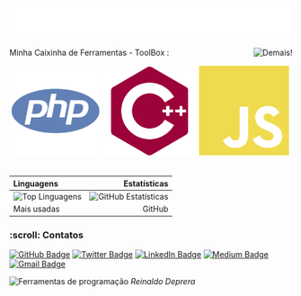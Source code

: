 # [<img src="reinaldo-deprera.svg" alt="Reinaldo Deprera" />](https://github.com/rdeprera/rdeprera#contatos)  
<img align="right" src="https://cdn.rawgit.com/sindresorhus/awesome/d7305f38d29fed78fa85652e3a63e154dd8e8829/media/badge.svg" alt="Demais!" /> Minha Caixinha de Ferramentas - ToolBox :
<br  clear="left" />

<div style="width:100%; margin:0 auto; text align: center;">
<img src="https://raw.githubusercontent.com/devicons/devicon/7a4ca8aa871d6dca81691e018d31eed89cb70a76/icons/php/php-plain.svg" width="32.48%" alt="PHP logo" />
<img src="https://raw.githubusercontent.com/devicons/devicon/7a4ca8aa871d6dca81691e018d31eed89cb70a76/icons/cplusplus/cplusplus-plain.svg" width="32.48%"  alt="C++ logo" />
<img src="https://raw.githubusercontent.com/devicons/devicon/7a4ca8aa871d6dca81691e018d31eed89cb70a76/icons/javascript/javascript-plain.svg" width="32.48%" alt="Javascript logo" />
</div>

<br clear="left" />

| Linguagens | Estatísticas |
| :---       |         ---: |
| ![Top Linguagens](https://github-readme-stats.vercel.app/api/top-langs/?username=rdeprera&theme=tokyonight)   | ![GitHub Estatísticas](https://github-readme-stats.vercel.app/api?username=rdeprera&show_icons=true&theme=tokyonight)    |
| Mais usadas  | GitHub     |

<!--
Algumas estatísticas
-->

<h3 id="contatos"> :scroll: Contatos</h2>

[![GitHub Badge](https://img.shields.io/badge/GitHub-100000?style=for-the-badge&logo=github&logoColor=white)](https://github.com/rdeprera)
[![Twitter Badge](https://img.shields.io/badge/Twitter-1DA1F2?style=for-the-badge&logo=twitter&logoColor=white)](https://twitter.com/reinaldo.deprera)
[![LinkedIn Badge](https://img.shields.io/badge/LinkedIn-0077B5?style=for-the-badge&logo=linkedin&logoColor=white)](https://www.linkedin.com/in/reinaldo-deprera-9b947348/)
[![Medium Badge](https://img.shields.io/badge/-@rdeprera-Medium?style=for-the-badge&logo=Medium&link=https://medium.com/@rdeprera)](https://medium.com/@rdeprera)
[![Gmail Badge](https://img.shields.io/badge/GMail-c14438?style=for-the-badge&logo=Gmail&logoColor=white&link=mailto:rdeprera@gmail.com)](mailto:rdeprera@gmail.com)


<img src="https://raw.githubusercontent.com/andreasbm/readme/master/assets/lines/rainbow.png" alt="Ferramentas de programação" />
<em>Reinaldo Deprera</em>

